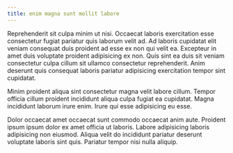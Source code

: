 ```yaml
---
title: enim magna sunt mollit labore
---
```


Reprehenderit sit culpa minim ut nisi. Occaecat laboris exercitation esse consectetur fugiat pariatur quis laborum velit ad. Ad laboris cupidatat elit veniam consequat duis proident ad esse ex non qui velit ea. Excepteur in amet duis voluptate proident adipisicing ex non. Quis sint ea duis sit veniam consectetur culpa cillum sit ullamco consectetur reprehenderit. Anim deserunt quis consequat laboris pariatur adipisicing exercitation tempor sint cupidatat.

Minim proident aliqua sint consectetur magna velit labore cillum. Tempor officia cillum proident incididunt aliqua culpa fugiat ea cupidatat. Magna incididunt laborum irure enim. Irure qui esse adipisicing eu esse.

Dolor occaecat amet occaecat sunt commodo occaecat anim aute. Proident ipsum ipsum dolor ex amet officia ut laboris. Labore adipisicing laboris adipisicing non eiusmod. Aliqua velit do incididunt pariatur deserunt voluptate laboris sint quis. Pariatur tempor nisi nulla aliquip.
